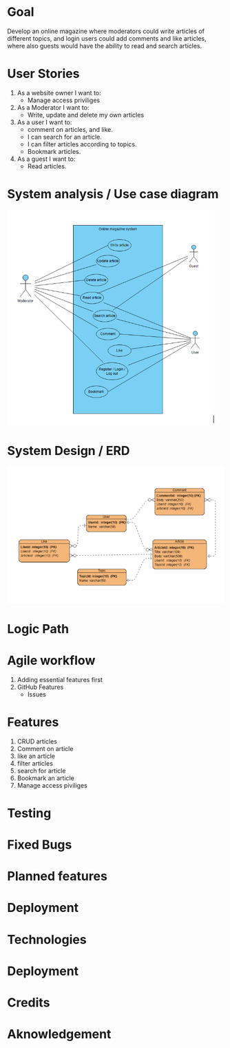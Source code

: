 # Goal
Develop an online magazine where moderators could write articles of different topics, and login users could add comments and like articles, where also guests would have the ability to read and search articles.

# User Stories

1. As a website owner I want to:
    - Manage access priviliges
2. As a Moderator I want to:
    - Write, update and delete my own articles
3. As a user I want to: 
    - comment on articles, and like.
    - I can search for an article.
    - I can filter articles according to topics. 
    - Bookmark articles. 
4. As a guest I want to:
    - Read articles.

# System analysis / Use case diagram
![Use case duagram](/magazine/magazine/static/images/usecase-diagram.png)

# System Design / ERD
![ERD](/magazine/magazine/static/images/ERD-diagram.png)

# Logic Path

# Agile workflow
1. Adding essential features first
2. GitHub Features
   * Issues

# Features
1. CRUD articles
2. Comment on article
3. like an article
4. filter articles
5. search for article
6. Bookmark an article
7. Manage access piviliges

# Testing

# Fixed Bugs

# Planned features

# Deployment

# Technologies

# Deployment 

# Credits

# Aknowledgement
